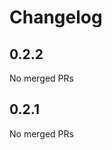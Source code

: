 # Changelog

<!-- <START NEW CHANGELOG ENTRY> -->

## 0.2.2

No merged PRs

<!-- <END NEW CHANGELOG ENTRY> -->

## 0.2.1

No merged PRs
